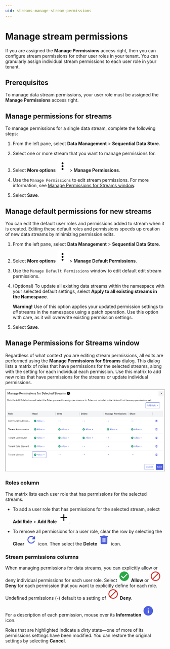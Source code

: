 ```yaml
---
uid: streams-manage-stream-permissions
---
```


# Manage stream permissions

If you are assigned the **Manage Permissions** access right, then you can configure stream permissions for other user roles in your tenant. You can granularly assign individual stream permissions to each user role in your tenant.

## Prerequisites

To manage data stream permissions, your user role must be assigned the **Manage Permissions** access right.

## Manage permissions for streams

To manage permissions for a single data stream, complete the following steps:

1. From the left pane, select **Data Management** > **Sequential Data Store**.

1. Select one or more stream that you want to manage permissions for.

1. Select **More options** ![More options icon](../../../_icons/default/dots-vertical.svg) > **Manage Permissions**.

1. Use the `Manage Permissions` to edit stream permissions. For more information, see [Manage Permissions for Streams window](#manage-permissions-for-streams-window).

1. Select **Save**.

## Manage default permissions for new streams

You can edit the default user roles and permissions added to stream when it is created. Editing these default roles and permissions speeds up creation of new data streams by minimizing permission edits.

1. From the left pane, select **Data Management** > **Sequential Data Store**.

1. Select **More options** ![More options icon](../../../_icons/default/dots-vertical.svg) > **Manage Default Permissions**.

1. Use the `Manage Default Permissions` window to edit default edit stream permissions.

1. (Optional) To update all existing data streams within the namespace with your selected default settings, select **Apply to all existing streams in the Namespace**.

	**Warning!** Use of this option applies your updated permission settings to *all* streams in the namespace using a patch operation. Use this option with care, as it will overwrite existing permission settings.

1. Select **Save**.

## Manage Permissions for Streams window

Regardless of what context you are editing stream permissions, all edits are performed using the **Manage Permissions for Streams** dialog. This dialog lists a matrix of roles that have permissions for the selected streams, along with the setting for each individual each permission. Use this matrix to add new roles that have permissions for the streams or update individual permissions.

![Manage permissions](../../../communities/images/manage-permissions-for-streams.png)

### Roles column

The matrix lists each user role that has permissions for the selected streams.

- To add a user role that has permissions for the selected stream, select **Add Role** > **Add Role** ![Add Role](../../../_icons/default/plus.svg).

- To remove all permissions for a user role, clear the row by selecting the **Clear** ![Clear](../../../_icons/branded/refresh.svg) icon. Then select the **Delete** ![Delete](../../../_icons/branded/trash-can.svg) icon.

### Stream permissions columns

When managing permissions for data streams, you can explicitly allow or deny individual permissions for each user role. Select ![Allow](../../../_icons/custom/check-circle.svg) **Allow** or ![Deny](../../../_icons/custom/cancel.svg) **Deny** for each permission that you want to explicitly define for each role. Undefined permissions (-) default to a setting of ![Deny](../../../_icons/custom/cancel.svg) **Deny**.

For a description of each permission, mouse over its **Information** ![Information](../../../_icons/branded/information.svg) icon.

Roles that are highlighted indicate a *dirty* state—one of more of its permissions settings have been modified. You can restore the original settings by selecting **Cancel**.
